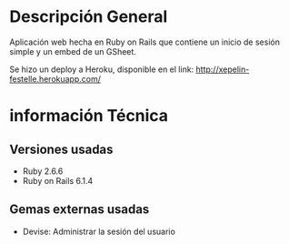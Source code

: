 # Descripción General

Aplicación web hecha en Ruby on Rails que contiene un inicio de sesión simple y un embed de un GSheet.

Se hizo un deploy a Heroku, disponible en el link: http://xepelin-festelle.herokuapp.com/


# información Técnica
## Versiones usadas

* Ruby 2.6.6
* Ruby on Rails 6.1.4

## Gemas externas usadas

* Devise: Administrar la sesión del usuario


